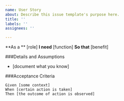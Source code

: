 ```yaml
---
name: User Story
about: Describe this issue template's purpose here.
title: ''
labels: ''
assignees: ''

---
```


**As a ** [role]
**I need** [function]
**So that** [benefit]

###Details and Assumptions
* [document what you know]

###Acceptance Criteria

 ```gherkin
Given [some context]
 When [certain action is taken]
 Then [the outcome of action is observed]
 ```
